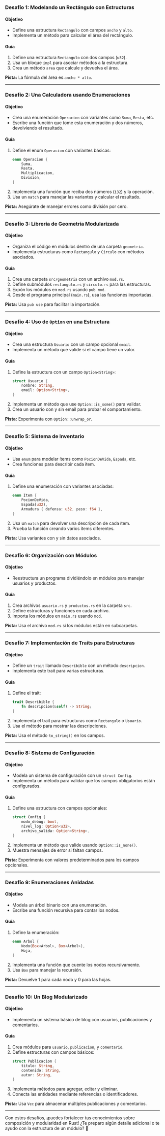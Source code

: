 
### **Desafío 1: Modelando un Rectángulo con Estructuras**  

#### Objetivo  
- Define una estructura `Rectangulo` con campos `ancho` y `alto`.  
- Implementa un método para calcular el área del rectángulo.  

#### Guía  
1. Define una estructura `Rectangulo` con dos campos (`u32`).  
2. Usa un bloque `impl` para asociar métodos a la estructura.  
3. Crea un método `area` que calcule y devuelva el área.  

**Pista:** La fórmula del área es `ancho * alto`.  

---

### **Desafío 2: Una Calculadora usando Enumeraciones**  

#### Objetivo  
- Crea una enumeración `Operacion` con variantes como `Suma`, `Resta`, etc.  
- Escribe una función que tome esta enumeración y dos números, devolviendo el resultado.  

#### Guía  
1. Define el enum `Operacion` con variantes básicas:  
   ```rust
   enum Operacion {
       Suma,
       Resta,
       Multiplicacion,
       Division,
   }
   ```  
2. Implementa una función que reciba dos números (`i32`) y la operación.  
3. Usa un `match` para manejar las variantes y calcular el resultado.  

**Pista:** Asegúrate de manejar errores como división por cero.  

---

### **Desafío 3: Librería de Geometría Modularizada**  

#### Objetivo  
- Organiza el código en módulos dentro de una carpeta `geometria`.  
- Implementa estructuras como `Rectangulo` y `Circulo` con métodos asociados.  

#### Guía  
1. Crea una carpeta `src/geometria` con un archivo `mod.rs`.  
2. Define submódulos `rectangulo.rs` y `circulo.rs` para las estructuras.  
3. Expón los módulos en `mod.rs` usando `pub mod`.  
4. Desde el programa principal (`main.rs`), usa las funciones importadas.  

**Pista:** Usa `pub use` para facilitar la importación.  

---

### **Desafío 4: Uso de `Option` en una Estructura**  

#### Objetivo  
- Crea una estructura `Usuario` con un campo opcional `email`.  
- Implementa un método que valide si el campo tiene un valor.  

#### Guía  
1. Define la estructura con un campo `Option<String>`:  
   ```rust
   struct Usuario {
       nombre: String,
       email: Option<String>,
   }
   ```  
2. Implementa un método que use `Option::is_some()` para validar.  
3. Crea un usuario con y sin email para probar el comportamiento.  

**Pista:** Experimenta con `Option::unwrap_or`.  

---

### **Desafío 5: Sistema de Inventario**  

#### Objetivo  
- Usa `enum` para modelar ítems como `PocionDeVida`, `Espada`, etc.  
- Crea funciones para describir cada ítem.  

#### Guía  
1. Define una enumeración con variantes asociadas:  
   ```rust
   enum Item {
       PocionDeVida,
       Espada(u32),
       Armadura { defensa: u32, peso: f64 },
   }
   ```  
2. Usa un `match` para devolver una descripción de cada ítem.  
3. Prueba la función creando varios ítems diferentes.  

**Pista:** Usa variantes con y sin datos asociados.  

---

### **Desafío 6: Organización con Módulos**  

#### Objetivo  
- Reestructura un programa dividiéndolo en módulos para manejar usuarios y productos.  

#### Guía  
1. Crea archivos `usuario.rs` y `productos.rs` en la carpeta `src`.  
2. Define estructuras y funciones en cada archivo.  
3. Importa los módulos en `main.rs` usando `mod`.  

**Pista:** Usa el archivo `mod.rs` si los módulos están en subcarpetas.  

---

### **Desafío 7: Implementación de Traits para Estructuras**  

#### Objetivo  
- Define un `trait` llamado `Describible` con un método `descripcion`.  
- Implementa este trait para varias estructuras.  

#### Guía  
1. Define el trait:  
   ```rust
   trait Describible {
       fn descripcion(&self) -> String;
   }
   ```  
2. Implementa el trait para estructuras como `Rectangulo` o `Usuario`.  
3. Usa el método para mostrar las descripciones.  

**Pista:** Usa el método `to_string()` en los campos.  

---

### **Desafío 8: Sistema de Configuración**  

#### Objetivo  
- Modela un sistema de configuración con un `struct Config`.  
- Implementa un método para validar que los campos obligatorios están configurados.  

#### Guía  
1. Define una estructura con campos opcionales:  
   ```rust
   struct Config {
       modo_debug: bool,
       nivel_log: Option<u32>,
       archivo_salida: Option<String>,
   }
   ```  
2. Implementa un método que valide usando `Option::is_none()`.  
3. Muestra mensajes de error si faltan campos.  

**Pista:** Experimenta con valores predeterminados para los campos opcionales.  

---

### **Desafío 9: Enumeraciones Anidadas**  

#### Objetivo  
- Modela un árbol binario con una enumeración.  
- Escribe una función recursiva para contar los nodos.  

#### Guía  
1. Define la enumeración:  
   ```rust
   enum Arbol {
       Nodo(Box<Arbol>, Box<Arbol>),
       Hoja,
   }
   ```  
2. Implementa una función que cuente los nodos recursivamente.  
3. Usa `Box` para manejar la recursión.  

**Pista:** Devuelve 1 para cada nodo y 0 para las hojas.  

---

### **Desafío 10: Un Blog Modularizado**  

#### Objetivo  
- Implementa un sistema básico de blog con usuarios, publicaciones y comentarios.  

#### Guía  
1. Crea módulos para `usuario`, `publicacion`, y `comentario`.  
2. Define estructuras con campos básicos:  
   ```rust
   struct Publicacion {
       titulo: String,
       contenido: String,
       autor: String,
   }
   ```  
3. Implementa métodos para agregar, editar y eliminar.  
4. Conecta las entidades mediante referencias o identificadores.  

**Pista:** Usa `Vec` para almacenar múltiples publicaciones y comentarios.  

---

Con estos desafíos, ¡puedes fortalecer tus conocimientos sobre composición y modularidad en Rust! ¿Te preparo algún detalle adicional o te ayudo con la estructura de un módulo? 🚀
